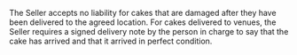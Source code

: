 The Seller accepts no liability for cakes that are damaged after they have been delivered to the agreed location. For cakes delivered to venues, the Seller requires a signed delivery note by the person in charge to say that the cake has arrived and that it arrived in perfect condition.